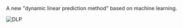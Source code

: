 A new "dynamic linear prediction method" based on machine learning.

![DLP](https://github.com/user-attachments/assets/72c0d4d2-8262-4ba0-84a0-ad313ad50fc4)
